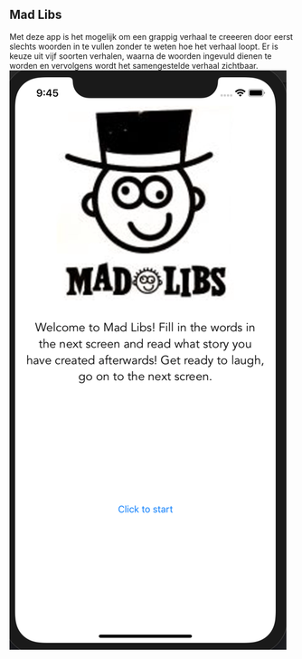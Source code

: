 ## Mad Libs 
Met deze app is het mogelijk om een grappig verhaal te creeeren door eerst slechts woorden in te vullen zonder te weten hoe het verhaal loopt. Er is keuze uit vijf soorten verhalen, waarna de woorden ingevuld dienen te worden en vervolgens wordt het samengestelde verhaal zichtbaar.
![screenshotweek4](/Doc/week4.png)

